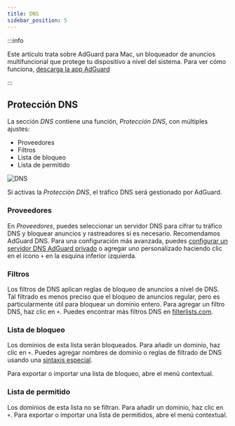 ```yaml
---
title: DNS
sidebar_position: 5
---
```


:::info

Este artículo trata sobre AdGuard para Mac, un bloqueador de anuncios multifuncional que protege tu dispositivo a nivel del sistema. Para ver cómo funciona, [descarga la app AdGuard](https://agrd.io/download-kb-adblock)

:::

## Protección DNS

La sección _DNS_ contiene una función, _Protección DNS_, con múltiples ajustes:

- Proveedores
- Filtros
- Lista de bloqueo
- Lista de permitido

![DNS](https://cdn.adtidy.org/content/kb/ad_blocker/mac/dns.png)

Si activas la _Protección DNS_, el tráfico DNS será gestionado por AdGuard.

### Proveedores

En _Proveedores_, puedes seleccionar un servidor DNS para cifrar tu tráfico DNS y bloquear anuncios y rastreadores si es necesario. Recomendamos AdGuard DNS. Para una configuración más avanzada, puedes [configurar un servidor DNS AdGuard privado](https://adguard-dns.io/welcome.html) o agregar uno personalizado haciendo clic en el ícono `+` en la esquina inferior izquierda.

### Filtros

Los filtros de DNS aplican reglas de bloqueo de anuncios a nivel de DNS. Tal filtrado es menos preciso que el bloqueo de anuncios regular, pero es particularmente útil para bloquear un dominio entero. Para agregar un filtro DNS, haz clic en `+`. Puedes encontrar más filtros DNS en [filterlists.com](https://filterlists.com/).

### Lista de bloqueo

Los dominios de esta lista serán bloqueados. Para añadir un dominio, haz clic en `+`. Puedes agregar nombres de dominio o reglas de filtrado de DNS usando una [sintaxis especial](https://adguard-dns.io/kb/general/dns-filtering-syntax/).

Para exportar o importar una lista de bloqueo, abre el menú contextual.

### Lista de permitido

Los dominios de esta lista no se filtran. Para añadir un dominio, haz clic en `+`. Para exportar o importar una lista de permitidos, abre el menú contextual.
